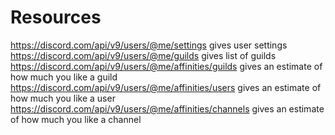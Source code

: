 # Resources 

https://discord.com/api/v9/users/@me/settings gives user settings
https://discord.com/api/v9/users/@me/guilds gives list of guilds
https://discord.com/api/v9/users/@me/affinities/guilds gives an estimate of how much you like a guild
https://discord.com/api/v9/users/@me/affinities/users gives an estimate of how much you like a user
https://discord.com/api/v9/users/@me/affinities/channels gives an estimate of how much you like a channel
